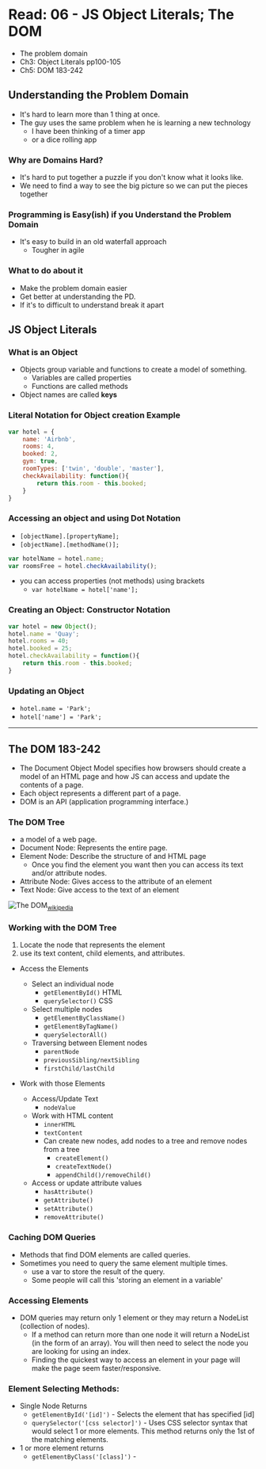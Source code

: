 # Read: 06 - JS Object Literals; The DOM
- The problem domain
- Ch3: Object Literals pp100-105
- Ch5: DOM 183-242

## Understanding the Problem Domain
- It's hard to learn more than 1 thing at once. 
- The guy uses the same problem when he is learning a new technology
    - I have been thinking of a timer app
    - or a dice rolling app

### Why are Domains Hard?
- It's hard to put together a puzzle if you don't know what it looks like.
- We need to find a way to see the big picture so we can put the pieces together

### Programming is Easy(ish) if you Understand the Problem Domain
- It's easy to build in an old waterfall approach
    - Tougher in agile

### What to do about it
- Make the problem domain easier
- Get better at understanding the PD.
- If it's to difficult to understand break it apart

## JS Object Literals
### What is an Object
- Objects group variable and functions to create a model of something.
    - Variables are called properties
    - Functions are called methods
- Object names are called **keys**

### Literal Notation for Object creation Example

```JavaScript
var hotel = {
    name: 'Airbnb',
    rooms: 4,
    booked: 2,
    gym: true,
    roomTypes: ['twin', 'double', 'master'],
    checkAvailability: function(){
        return this.room - this.booked;
    }
}
```

### Accessing an object and using Dot Notation
- `[objectName].[propertyName];`
- `[objectName].[methodName()];`

```JavaScript
var hotelName = hotel.name;
var roomsFree = hotel.checkAvailability();
```

- you can access properties (not methods) using brackets
    - `var hotelName = hotel['name'];`

### Creating an Object: Constructor Notation
```JavaScript
var hotel = new Object();
hotel.name = 'Quay';
hotel.rooms = 40;
hotel.booked = 25;
hotel.checkAvailability = function(){
    return this.room - this.booked;
}
```

### Updating an Object
- `hotel.name = 'Park';`
- `hotel['name'] = 'Park';`

---

## The DOM 183-242
- The Document Object Model specifies how browsers should create a model of an HTML page and how JS can access and update the contents of a page.
- Each object represents a different part of a page.
- DOM is an API (application programming interface.)

### The DOM Tree
- a model of a web page.
- Document Node: Represents the entire page.
- Element Node: Describe the structure of and HTML page
    - Once you find the element you want then you can access its text and/or attribute nodes.
- Attribute Node: Gives access to the attribute of an element
- Text Node: Give access to the text of an element

![The DOM](https://upload.wikimedia.org/wikipedia/commons/thumb/5/5a/DOM-model.svg/1280px-DOM-model.svg.png)<sub>[wikipedia](https://en.wikipedia.org/wiki/Document_Object_Model)</sub>

### Working with the DOM Tree
1. Locate the node that represents the element
1. use its text content, child elements, and attributes.

- Access the Elements
    - Select an individual node
        - `getElementById()` HTML
        - `querySelector()` CSS
    - Select multiple nodes
        - `getElementByClassName()`
        - `getElementByTagName()`
        - `querySelectorAll()`
    - Traversing between Element nodes
        - `parentNode`
        - `previousSibling/nextSibling`
        - `firstChild/lastChild`

- Work with those Elements
    - Access/Update Text
        - `nodeValue`
    - Work with HTML content
        - `innerHTML`
        - `textContent`
        - Can create new nodes, add nodes to a tree and remove nodes from a tree
            - `createElement()`
            - `createTextNode()`
            - `appendChild()/removeChild()`
    - Access or update attribute values
        - `hasAttribute()`
        - `getAttribute()`
        - `setAttribute()`
        - `removeAttribute()`

### Caching DOM Queries
- Methods that find DOM elements are called queries.
- Sometimes you need to query the same element multiple times.
    - use a var to store the result of the query.
    - Some people will call this 'storing an element in a variable'

### Accessing Elements
- DOM queries may return only 1 element or they may return a NodeList (collection of nodes).
    - If a method can return more than one node it will return a NodeList (in the form of an array). You will then need to select the node you are looking for using an index.
    - Finding the quickest way to access an element in your page will make the page seem faster/responsive.

### Element Selecting Methods:
- Single Node Returns
    - `getElementById('[id]')` - Selects the element that has specified [id]
    - `querySelector('[css selector]')` - Uses CSS selector syntax that would select 1 or more elements. This method returns only the 1st of the matching elements.
- 1 or more element returns
    - `getElementByClass('[class]')` - 